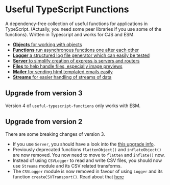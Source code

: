 # Useful TypeScript Functions

A dependency-free collection of useful functions for applications in TypeScript. (Actually, you need some peer libraries if you use some of the functions). Written in Typescript and works for CJS and ESM.

- [**Objects** for working with objects](src/Objects.md)
- [**Functions** run asynchronous functions one after each other](src/Functions.md)
- [**Logger** a structured log file generator which can easily be tested](src/Logger.md)
- [**Server** to simplify creation of express.js servers and routers](src/Server.md)
- [**Files** to help handle files, especially image previews](src/Files.md)
- [**Mailer** for sending html templated emails easily](src/Mailer.md)
- [**Streams** for easier handling of streams of data](src/Streams.md)

## Upgrade from version 3

Version 4 of `useful-typescript-functions` only works with ESM.

## Upgrade from version 2

There are some breaking changes of version 3.

- If you use `Server`, you should have a look into the [this upgrade info](src/Server.md#upgrading-from-version-2).
- Previously deprecated functions `flattenObject()` and `inflateObject()` are now removed. You now need to move to `flatten` and `inflate()` now.
- Instead of using `CSVLogger` to read and write CSV files, you should now use `Streams` module and its CSV related transforms.
- The `CSVLogger` module is now removed in favour of using `Logger` and its function `createCSVTransport()`. Read about that [here](src/Logger.md#set-an-alternative-transport-with-settransport)
